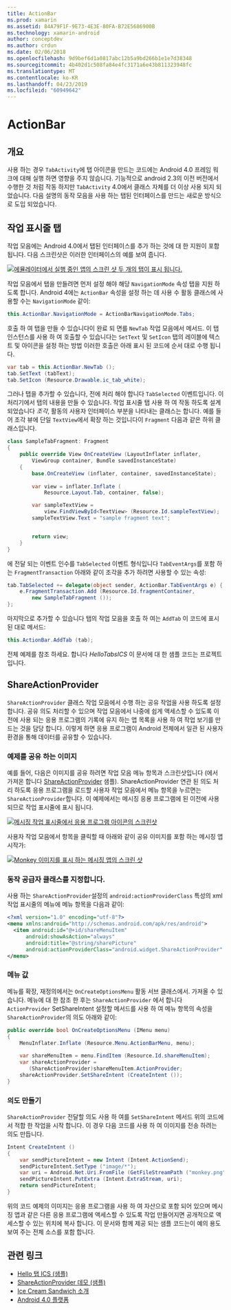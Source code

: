 ```yaml
---
title: ActionBar
ms.prod: xamarin
ms.assetid: 84A79F1F-9E73-4E3E-80FA-B72E5686900B
ms.technology: xamarin-android
author: conceptdev
ms.author: crdun
ms.date: 02/06/2018
ms.openlocfilehash: 9d9bef6d1a0817abc12b5a9bd266b1e1e7d38348
ms.sourcegitcommit: 4b402d1c508fa84e4fc3171a6e43b811323948fc
ms.translationtype: MT
ms.contentlocale: ko-KR
ms.lasthandoff: 04/23/2019
ms.locfileid: "60949642"
---
```

# <a name="actionbar"></a>ActionBar


## <a name="overview"></a>개요

사용 하는 경우 `TabActivity`에 탭 아이콘을 만드는 코드에는 Android 4.0 프레임 워크에 대해 실행 하면 영향을 주지 않습니다. 기능적으로 android 2.3의 이전 버전에서 수행한 것 처럼 작동 하지만 `TabActivity` 4.0에서 클래스 자체를 더 이상 사용 되지 되었습니다. 다음 설명의 동작 모음을 사용 하는 탭된 인터페이스를 만드는 새로운 방식으로 도입 되었습니다.


## <a name="action-bar-tabs"></a>작업 표시줄 탭

작업 모음에는 Android 4.0에서 탭된 인터페이스를 추가 하는 것에 대 한 지원이 포함 됩니다.
다음 스크린샷은 이러한 인터페이스의 예를 보여 줍니다.

[![에뮬레이터에서 실행 중인 앱의 스크린 샷 두 개의 탭이 표시 됩니다.](action-bar-images/25-actionbartabs.png)](action-bar-images/25-actionbartabs.png#lightbox)

작업 모음에서 탭을 만들려면 먼저 설정 해야 해당 `NavigationMode` 속성 탭을 지원 하도록 합니다. Android 4에는 `ActionBar` 속성을 설정 하는 데 사용 수 활동 클래스에 사용할 수는 `NavigationMode` 같이:

```csharp
this.ActionBar.NavigationMode = ActionBarNavigationMode.Tabs;
```

호출 하 여 탭을 만들 수 있습니다이 완료 되 면를 `NewTab` 작업 모음에서 메서드. 이 탭 인스턴스를 사용 하 여 호출할 수 있습니다는 `SetText` 및 `SetIcon` 탭의 레이블에 텍스트 및 아이콘을 설정 하는 방법 이러한 호출은 아래 표시 된 코드에 순서 대로 수행 됩니다.

```csharp
var tab = this.ActionBar.NewTab ();
tab.SetText (tabText);
tab.SetIcon (Resource.Drawable.ic_tab_white);
```

그러나 탭을 추가할 수 있습니다, 전에 처리 해야 합니다 `TabSelected` 이벤트입니다. 이 처리기에서 탭의 내용을 만들 수 있습니다. 작업 표시줄 탭 사용 하 여 작동 하도록 설계 되었습니다 *조각*, 활동의 사용자 인터페이스 부분을 나타내는 클래스는 합니다. 예를 들어 조각 뷰에 단일 `TextView`에서 확장 하는 것입니다이 `Fragment` 다음과 같은 하위 클래스입니다.

```csharp
class SampleTabFragment: Fragment
{           
    public override View OnCreateView (LayoutInflater inflater,
        ViewGroup container, Bundle savedInstanceState)
    {
        base.OnCreateView (inflater, container, savedInstanceState);
       
        var view = inflater.Inflate (
            Resource.Layout.Tab, container, false);

        var sampleTextView =
            view.FindViewById<TextView> (Resource.Id.sampleTextView);            
        sampleTextView.Text = "sample fragment text";


        return view;
    }
}
```

에 전달 되는 이벤트 인수를 `TabSelected` 이벤트 형식입니다 `TabEventArgs`를 포함 하는 `FragmentTransaction` 아래와 같이 조각을 추가 하려면 사용할 수 있는 속성:

```csharp
tab.TabSelected += delegate(object sender, ActionBar.TabEventArgs e) {             
    e.FragmentTransaction.Add (Resource.Id.fragmentContainer,
        new SampleTabFragment ());
};
```

마지막으로 추가할 수 있습니다 탭의 작업 모음을 호출 하 여는 `AddTab` 이 코드에 표시 된 대로 메서드:

```csharp
this.ActionBar.AddTab (tab);
```

전체 예제를 참조 하세요. 합니다 *HelloTabsICS* 이 문서에 대 한 샘플 코드는 프로젝트입니다.


## <a name="shareactionprovider"></a>ShareActionProvider

`ShareActionProvider` 클래스 작업 모음에서 수행 하는 공유 작업을 사용 하도록 설정 합니다. 공유 의도 처리할 수 있으며 작업 모음에서 나중에 쉽게 액세스할 수 있도록 이전에 사용 되는 응용 프로그램의 기록에 유지 하는 앱 목록을 사용 하 여 작업 보기를 만드는 것을 담당 합니다. 이렇게 하면 응용 프로그램이 Android 전체에서 일관 된 사용자 환경을 통해 데이터를 공유할 수 있습니다.


### <a name="image-sharing-example"></a>예제를 공유 하는 이미지

예를 들어, 다음은 이미지를 공유 하려면 작업 모음 메뉴 항목과 스크린샷입니다 (에서 가져온 합니다 [ShareActionProvider](https://developer.xamarin.com/samples/monodroid/ShareActionProviderDemo/) 샘플). ShareActionProvider 연관 된 의도 처리 하도록 응용 프로그램을 로드할 사용자 작업 모음에서 메뉴 항목을 누르면는 `ShareActionProvider`합니다. 이 예제에서는 메시징 응용 프로그램에 된 이전에 사용 되므로 작업 표시줄에 표시 됩니다.

[![메시징 작업 표시줄에서 응용 프로그램 아이콘의 스크린샷](action-bar-images/09-shareactionprovider.png)](action-bar-images/09-shareactionprovider.png#lightbox)


사용자 작업 모음에서 항목을 클릭할 때 아래와 같이 공유 이미지를 포함 하는 메시징 앱 시작가:

[![Monkey 이미지를 표시 하는 메시징 앱의 스크린 샷](action-bar-images/10-messagewithimage.png)](action-bar-images/10-messagewithimage.png#lightbox)


### <a name="specifying-the-action-provider-class"></a>동작 공급자 클래스를 지정합니다.

사용 하는 `ShareActionProvider`설정의 `android:actionProviderClass` 특성의 xml 작업 표시줄의 메뉴에 메뉴 항목을 다음과 같이:

```xml
<?xml version="1.0" encoding="utf-8"?>
<menu xmlns:android="http://schemas.android.com/apk/res/android">
  <item android:id="@+id/shareMenuItem"
      android:showAsAction="always"
      android:title="@string/sharePicture"
      android:actionProviderClass="android.widget.ShareActionProvider" />
</menu>
```


### <a name="inflating-the-menu"></a>메뉴 값

메뉴를 확장, 재정의에서는 `OnCreateOptionsMenu` 활동 서브 클래스에서. 가져올 수 있습니다. 메뉴에 대 한 참조 한 후는 `ShareActionProvider` 에서 합니다 `ActionProvider` SetShareIntent 설정할 메서드를 사용 하 여 메뉴 항목의 속성을 `ShareActionProvider`의 의도 아래와 같이:

```csharp
public override bool OnCreateOptionsMenu (IMenu menu)
{
    MenuInflater.Inflate (Resource.Menu.ActionBarMenu, menu);       
           
    var shareMenuItem = menu.FindItem (Resource.Id.shareMenuItem);           
    var shareActionProvider =
       (ShareActionProvider)shareMenuItem.ActionProvider;
    shareActionProvider.SetShareIntent (CreateIntent ());
}
```


### <a name="creating-the-intent"></a>의도 만들기

`ShareActionProvider` 전달할 의도 사용 하 여를 `SetShareIntent` 메서드 위의 코드에서 적합 한 작업을 시작 합니다. 이 경우 다음 코드를 사용 하 여 이미지를 전송 하려는 의도 만듭니다.

```csharp
Intent CreateIntent ()
{  
    var sendPictureIntent = new Intent (Intent.ActionSend);
    sendPictureIntent.SetType ("image/*");
    var uri = Android.Net.Uri.FromFile (GetFileStreamPath ("monkey.png"));          
    sendPictureIntent.PutExtra (Intent.ExtraStream, uri);
    return sendPictureIntent;
}
```

위의 코드 예제의 이미지는 응용 프로그램을 사용 하 여 자산으로 포함 되어 있으며 메시징 앱과 같은 다른 응용 프로그램에 액세스할 수 있도록 작업 만들어지면 공개적으로 액세스할 수 있는 위치에 복사 합니다. 이 문서와 함께 제공 되는 샘플 코드는이 예의 용도 보여 주는 전체 소스를 포함 합니다.



## <a name="related-links"></a>관련 링크

- [Hello 탭 ICS (샘플)](https://developer.xamarin.com/samples/HelloTabsICS/)
- [ShareActionProvider 데모 (샘플)](https://developer.xamarin.com/samples/monodroid/ShareActionProviderDemo/)
- [Ice Cream Sandwich 소개](http://www.android.com/about/ice-cream-sandwich/)
- [Android 4.0 플랫폼](https://developer.android.com/sdk/android-4.0.html)
